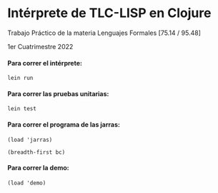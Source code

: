 # Intérprete de TLC-LISP en Clojure

Trabajo Práctico de la materia Lenguajes Formales [75.14 / 95.48]

1er Cuatrimestre 2022

#### Para correr el intérprete:
```
lein run
```

#### Para correr las pruebas unitarias:
```
lein test
```

#### Para correr el programa de las jarras:
```
(load 'jarras)

(breadth-first bc)
```

#### Para correr la demo:
```
(load 'demo)
```